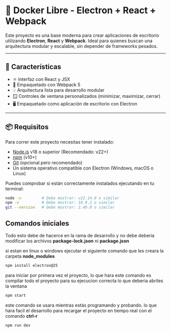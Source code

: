 # 🐳 Docker Libre - Electron + React + Webpack

Este proyecto es una base moderna para crear aplicaciones de escritorio utilizando **Electron**, **React** y **Webpack**. Ideal para quienes buscan una arquitectura modular y escalable, sin depender de frameworks pesados.

---





## 🚀 Características

- ⚛️ Interfaz con React y JSX
- 🔧 Empaquetado con Webpack 5
- 💡 Arquitectura lista para desarrollo modular
- 🪟 Controles de ventana personalizados (minimizar, maximizar, cerrar)
- 🖥️ Empaquetado como aplicación de escritorio con Electron

---

## 📦 Requisitos

Para correr este proyecto necesitas tener instalado:

- [Node.js](https://nodejs.org/) v18 o superior (Recomendado: v22+)
- [npm](https://www.npmjs.com/) (v10+)
- [Git](https://git-scm.com/) (opcional pero recomendado)
- Un sistema operativo compatible con Electron (Windows, macOS o Linux)

Puedes comprobar si están correctamente instalados ejecutando en tu terminal:

``` bash
node -v         # Debe mostrar: v22.14.0 o similar
npm -v          # Debe mostrar: 10.9.2 o similar
git --version   # Debe mostrar: 2.49.0 o similar
```


## Comandos iniciales

Todo esto debe de hacerce en la rama de desarrollo y no debe deberia modificar los archivos **package-lock.json** ni **package.json**


si estan en linux o windows ejecutar el siguiente comando que les creara la carpeta **node_modules**
``` bash
npm install electron@25
```

para iniciar por primera vez el proyecto, lo que hara este comando es compilar todo el proyecto para su ejecucion correcta lo que deberia abriles la ventana

``` bash
npm start
```

este comando se usara mientras estás programando y probando. lo que hara facil el desarrollo para recargar el proyecto en tiempo real con el comando **ctrl-r**
``` bash
npm run dev
```
